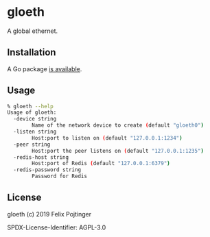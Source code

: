 # gloeth

A global ethernet.

## Installation

A Go package [is available](https://godoc.org/github.com/pojntfx/gloeth).

## Usage

```bash
% gloeth --help   
Usage of gloeth:
  -device string
        Name of the network device to create (default "gloeth0")
  -listen string
        Host:port to listen on (default "127.0.0.1:1234")
  -peer string
        Host:port the peer listens on (default "127.0.0.1:1235")
  -redis-host string
        Host:port of Redis (default "127.0.0.1:6379")
  -redis-password string
        Password for Redis
```

## License

gloeth (c) 2019 Felix Pojtinger

SPDX-License-Identifier: AGPL-3.0